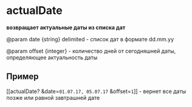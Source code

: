 # actualDate

**возвращает актуальные даты из списка дат**


@param date {string} delimited - список дат в формате dd.mm.yy

@param offset {integer} - количество дней от сегодняшней даты, определяющее актуальность даты

## Пример

[[actualDate? &date=`01.07.17, 05.07.17` &offset=`1`]] - вернет все даты позже или равной завтрашней дате

